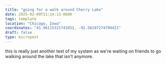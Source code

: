 ```yaml
---
title: "going for a walk around Cherry Lake"
date: 2025-02-09T11:14:13-0600
tags: template
location: "Chicago, Iowa"
coordinates: "41.96115321741051, -92.58107274799421"
draft: false
type: micropost
---
```


this is really just another test of my system as we're waiting on friends to go walking around the lake that isn't anymore.
